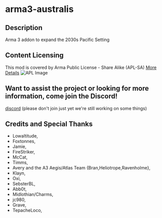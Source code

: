 # arma3-australis

## Description
Arma 3 addon to expand the 2030s Pacific Setting

## Content Licensing
This mod is covered by Arma Public License - Share Alike (APL-SA) [More Details](https://www.bohemia.net/community/licenses/arma-public-license-share-alike) 
 ![APL Image](https://data.bistudio.com/images/license/APL-SA.png) 


## Want to assist the project or looking for more information, come join the Discord!
[discord](https://discord.gg/Bang9sA) (please don't join just yet we're still working on some things)

## Credits and Special Thanks
 - Lowaltitude,
 - Foxtonnes,
 - Jamie,
 - FireStriker,
 - McCat,
 - Timms,
 - Avery and the A3 Aegis/Atlas Team {Bran,Heliotrope,Ravenholme},
 - Klayn,
 - Oxi,
 - SebsterBL,
 - Abb0t,
 - Midlothian/Charms,
 - jc980,
 - Grave,
 - TepacheLoco,
